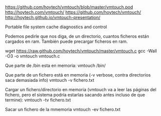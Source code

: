 https://github.com/hoytech/vmtouch/blob/master/vmtouch.pod
http://hoytech.com/vmtouch/
https://github.com/hoytech/vmtouch/
http://hoytech.github.io/vmtouch-presentation/

Portable file system cache diagnostics and control


Podemos pedirle que nos diga, de un directorio, cuantos ficheros están cargados en ram.
También puede precargar ficheros en ram.


wget https://raw.github.com/hoytech/vmtouch/master/vmtouch.c
gcc -Wall -O3 -o vmtouch vmtouch.c


Que parte de /bin esta en memoria:
vmtouch /bin/


Que parte de un fichero está en memoria (-v verbose, contra directorios saca demasiada info)
vmtouch -v fichero.txt

Cargar un fichero/directorio en memoria (vmtouch va a leer las páginas del fichero, pero el sistema podría estarlas sacando antes incluso de que termine):
vmtouch -tv fichero.txt

Sacar un fichero de la mmemoria
vmtouch -ev fichero.txt
